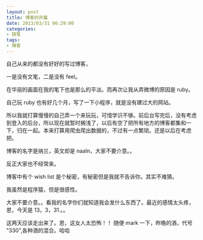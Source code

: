 ```yaml
---
layout: post
title: 博客的开篇
date: 2013/03/31 06:29:00
categories:
- 随笔
tags:
- 博客
---
```


自己从来的都没有好好的写过博客，

一是没有文笔，二是没有 feel。

在华丽的画面在我的笔下也是那么的平淡。而再次让我从弄微博的原因是 ruby。

自己玩 ruby 也有好几个月，写了一下小程序，就是没有建过大的网站。

所以我就打算慢慢的自己弄一个来玩玩，可惜学识不够。前后台写完后，没有考虑到登入的后台，所以现在就暂时搁浅了，以后有空了把所有地方的博客都集和一下，归在一起。本来打算用爬虫爬出数据的，不过有一点繁琐。还是以后在考虑把。

博客的名字是纳兰，英文却是 naaln，大家不要介意。。

反正大家也不经常来。

博客中有个 wish list 是个秘密，有秘密但是我就不告诉你。其实不难猜。

我虽然是程序猿，但是很感性。

大家不要介意。。看我的名字你们就知道我会发什么东西了。最近的感情太头疼，恩，今天是 13，3，31.。。

这两天应该走出来了。恩，这女人太恐怖！！ 随便 mark 一下，昨晚的酒，代号 "330",各种酒的混合。哈哈

